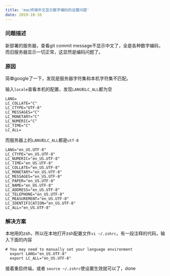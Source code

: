 ```yaml
---
title: 'mac终端中文显示数字编码的设置问题'
date: 2019-10-16
---
```


### 问题描述

新部署的服务器，查看git commit message不显示中文了，全是各种数字编码，而旧服务器显示一切正常，这显然是编码问题了。

### 原因

简单google了一下，发现是服务器字符集和本机字符集不匹配。

输入`locale`查看本机的配置，发现`LANG和LC_ALL`都为空

```shell
LANG=
LC_COLLATE="C"
LC_CTYPE="UTF-8"
LC_MESSAGES="C"
LC_MONETARY="C"
LC_NUMERIC="C"
LC_TIME="C"
LC_ALL=
```

而服务器上的`LANG和LC_ALL`都是`utf-8`

```shell
LANG="en_US.UTF-8"
LC_CTYPE="en_US.UTF-8"
LC_NUMERIC="en_US.UTF-8"
LC_TIME="en_US.UTF-8"
LC_COLLATE="en_US.UTF-8"
LC_MONETARY="en_US.UTF-8"
LC_MESSAGES="en_US.UTF-8"
LC_PAPER="en_US.UTF-8"
LC_NAME="en_US.UTF-8"
LC_ADDRESS="en_US.UTF-8"
LC_TELEPHONE="en_US.UTF-8"
LC_MEASUREMENT="en_US.UTF-8"
LC_IDENTIFICATION="en_US.UTF-8"
LC_ALL="en_US.UTF-8"
```

### 解决方案

本地用的zsh，所以在本地打开zsh配置文件`vi ~/.zshrc`，有一段注释的代码，输入下面的内容

```shell
# You may need to manually set your language environment
  export LANG="en_US.UTF-8"
  export LC_ALL="en_US.UTF-8"
```

接着重启终端，或者 `source ~/.zshrc`使设置生效就可以了，done